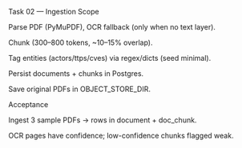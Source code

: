 
Task 02 — Ingestion
Scope

Parse PDF (PyMuPDF), OCR fallback (only when no text layer).

Chunk (300–800 tokens, ~10–15% overlap).

Tag entities (actors/ttps/cves) via regex/dicts (seed minimal).

Persist documents + chunks in Postgres.

Save original PDFs in OBJECT_STORE_DIR.

Acceptance

Ingest 3 sample PDFs → rows in document + doc_chunk.

OCR pages have confidence; low-confidence chunks flagged weak.
